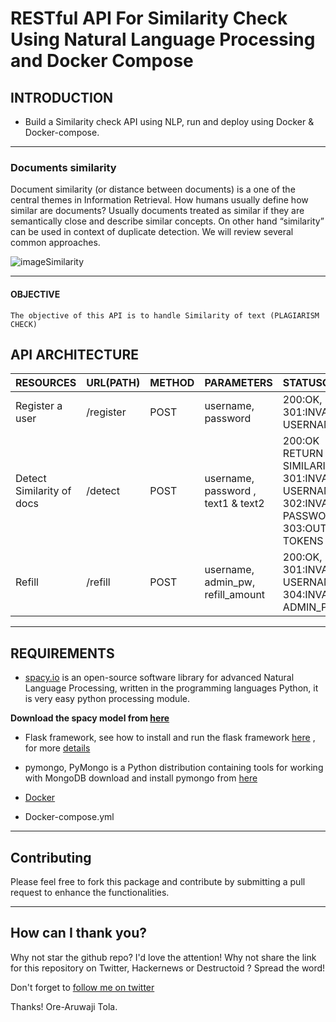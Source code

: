 # RESTful API For Similarity Check Using Natural Language Processing and Docker Compose

## INTRODUCTION

- Build a Similarity check API using NLP, run and deploy using Docker & Docker-compose. 

-----------------

### Documents similarity
Document similarity (or distance between documents) is a one of the central themes in Information Retrieval. How humans usually define how similar are documents? Usually documents treated as similar if they are semantically close and describe similar concepts. On other hand “similarity” can be used in context of duplicate detection. We will review several common approaches.

![imageSimilarity](https://miro.medium.com/max/1838/1*l-BZLW3JUHd1MZbNq1MjQA.png)

----------------------

#### OBJECTIVE

`The objective of this API is to handle Similarity of text (PLAGIARISM CHECK) `

## API ARCHITECTURE
|RESOURCES |URL(PATH) |METHOD |PARAMETERS |STATUSCODE|
|----------|-------|--------|--------------|----------|
|Register a user | /register | POST | username, password | 200:OK,  301:INVALID USERNAME |
|Detect Similarity of docs | /detect | POST | username, password , text1 & text2 |200:OK RETURN SIMILARITY ,   301:INVALID USERNAME,    302:INVALID PASSWORD,    303:OUT OF TOKENS
|Refill | /refill | POST | username,  admin_pw,  refill_amount |  200:OK,  301:INVALID USERNAME , 304:INVALID ADMIN_PW

------------------


## REQUIREMENTS

- [spacy.io](https://spacy.io/models/en) is  an open-source software library for advanced Natural Language Processing, written in the programming languages Python, it is very easy python processing module. 

**Download the spacy model from [here](https://github.com/explosion/spacy-models/releases//tag/en_core_web_sm-2.1.0)**

- Flask framework, see how to install and run the flask framework [here](https://github.com/pallets/flask) , for more [details](https://www.fullstackpython.com/flask.html)

- pymongo, PyMongo is a Python distribution containing tools for working with MongoDB download and install pymongo from [here](https://api.mongodb.com/python/current/)

- [Docker](https://www.docker.com/)

- Docker-compose.yml

-----------------------

## Contributing 

 Please feel free to fork this package and contribute by submitting a pull request to enhance the functionalities.
 
 -------------------

## How can I thank you?

Why not star the github repo? I'd love the attention! Why not share the link for this repository on Twitter, Hackernews or Destructoid ? Spread the word! 

Don't forget to [follow me on twitter](https://twitter.com/thecraftman_)

Thanks! Ore-Aruwaji Tola. 



